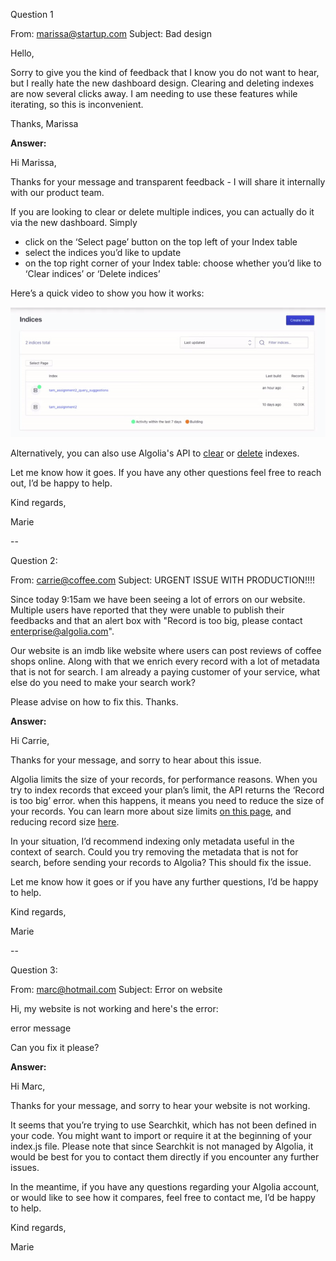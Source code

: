 Question 1

From: marissa@startup.com
Subject: Bad design

Hello,

Sorry to give you the kind of feedback that I know you do not want to hear, but I really hate the new dashboard design. Clearing and deleting indexes are now several clicks away. I am needing to use these features while iterating, so this is inconvenient.

Thanks,
Marissa

**Answer:**

Hi Marissa,

Thanks for your message and transparent feedback - I will share it internally with our product team.

If you are looking to clear or delete multiple indices, you can actually do it via the new dashboard. Simply

- click on the ‘Select page’ button on the top left of your Index table
- select the indices you’d like to update
- on the top right corner of your Index table: choose whether you’d like to ‘Clear indices’ or ‘Delete indices’

Here’s a quick video to show you how it works:

![alt text](https://github.com/mrchvs/algolia-tam-assignment/blob/ddf50be3670006bdbe14769861f43b8c04be2cf1/questions/clear:delete%20index.gif)

Alternatively, you can also use Algolia's API to [clear](https://www.algolia.com/doc/api-reference/api-methods/clear-objects/) or [delete](https://www.algolia.com/doc/api-reference/api-methods/delete-index/) indexes.

Let me know how it goes. If you have any other questions feel free to reach out, I’d be happy to help.

Kind regards,

Marie

--

Question 2:

From: carrie@coffee.com
Subject: URGENT ISSUE WITH PRODUCTION!!!!

Since today 9:15am we have been seeing a lot of errors on our website. Multiple users have reported that they were unable to publish their feedbacks and that an alert box with "Record is too big, please contact enterprise@algolia.com".

Our website is an imdb like website where users can post reviews of coffee shops online. Along with that we enrich every record with a lot of metadata that is not for search. I am already a paying customer of your service, what else do you need to make your search work?

Please advise on how to fix this. Thanks.

**Answer:**

Hi Carrie,

Thanks for your message, and sorry to hear about this issue.

Algolia limits the size of your records, for performance reasons. When you try to index records that exceed your plan’s limit, the API returns the ‘Record is too big’ error. when this happens, it means you need to reduce the size of your records. You can learn more about size limits [on this page](https://www.algolia.com/doc/faq/basics/is-there-a-size-limit-for-my-index-records/), and reducing record size [here](https://www.algolia.com/doc/guides/sending-and-managing-data/prepare-your-data/how-to/reducing-object-size/).

In your situation, I’d recommend indexing only metadata useful in the context of search. Could you try removing the metadata that is not for search, before sending your records to Algolia? This should fix the issue.

Let me know how it goes or if you have any further questions, I’d be happy to help.

Kind regards,

Marie

--

Question 3:

From: marc@hotmail.com
Subject: Error on website

Hi, my website is not working and here's the error:

error message

Can you fix it please?

**Answer:**

Hi Marc,

Thanks for your message, and sorry to hear your website is not working.

It seems that you’re trying to use Searchkit, which has not been defined in your code. You might want to import or require it at the beginning of your index.js file. Please note that since Searchkit is not managed by Algolia, it would be best for you to contact them directly if you encounter any further issues.

In the meantime, if you have any questions regarding your Algolia account, or would like to see how it compares, feel free to contact me, I’d be happy to help.

Kind regards,

Marie
